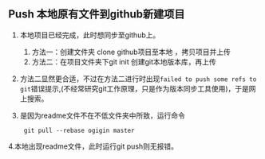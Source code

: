 ## Push 本地原有文件到github新建项目

1. 本地项目已经完成，此时想同步至github上。
    1. 方法一：创建文件夹 clone github项目至本地 ，拷贝项目并上传
    2. 方法二：在项目文件夹下git init 创建git本地版本库，再上传
2. 方法二显然更合适，不过在方法二进行时出现```failed to push some refs to git```错误提示,(不经常研究git工作原理，只是作为版本同步工具使用)，于是网上搜索。
3. 是因为readme文件不在不低文件夹中所致，运行命令
  
        git pull --rebase ogigin master

4.本地出现readme文件，此时运行git push则无报错。
